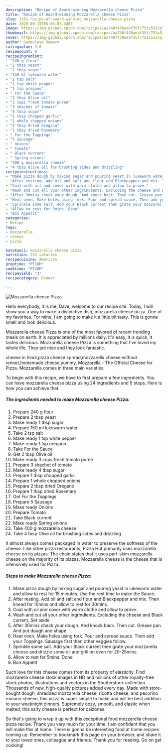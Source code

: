 ```yaml
---
description: "Recipe of Award-winning Mozzarella cheese Pizza"
title: "Recipe of Award-winning Mozzarella cheese Pizza"
slug: 1162-recipe-of-award-winning-mozzarella-cheese-pizza
date: 2020-09-15T05:03:07.348Z
image: https://img-global.cpcdn.com/recipes/aa740f439aebf35f/751x532cq70/mozzarella-cheese-pizza-recipe-main-photo.jpg
thumbnail: https://img-global.cpcdn.com/recipes/aa740f439aebf35f/751x532cq70/mozzarella-cheese-pizza-recipe-main-photo.jpg
cover: https://img-global.cpcdn.com/recipes/aa740f439aebf35f/751x532cq70/mozzarella-cheese-pizza-recipe-main-photo.jpg
author: Genevieve Romero
ratingvalue: 3.6
reviewcount: 9
recipeingredient:
- "240 g flour"
- "2 tbsp yeast"
- "1 tbsp sugar"
- "150 ml lukewarm water"
- "2 tsp salt"
- "1 tsp white pepper"
- "1 tsp oregano"
- " For the Sauce"
- "2 tbsp Olive oil"
- "3 cups fresh tomato puree"
- "3 shachet of tomato"
- "4 tbsp sugar"
- "1 tbsp chopped garlic"
- "1 whole chopped onions"
- "2 tbsp dried Oregano"
- "1 tbsp dried Rosemary"
- " For the Toppings"
- "5 Sausage"
- " Onions"
- " Tomato"
- " Black current"
- " Spring onions"
- "400 g mozzarella cheese"
- "4 tbsp Olive oil for brushing sides and drizzling"
recipeinstructions:
- "Make pizza dough by mixing sugar and pouring yeast in lukewarm water and allow to rest for 15 minutes. Use the rest time to make the Sauce."
- "After resting. Add oil and salt and flour and Blackpepper and mix. Then knead for 10mins and allow to rest for 30mins."
- "Coat with oil and cover with warm clothe and allow to prove."
- "Wash and cut all your other ingrindients. Excluding the cheese and Black current. Set aside"
- "After 30mins check your dough. And knock back. Then cut. Grease pan. And put dough and shape."
- "Heat oven. Make holes using fork. Pour and spread sauce. Then add your Toppings. Sausage first then other veggies follow."
- "Sprinkle some salt. Add your Black current then grate your mozzarella cheese and drizzle some oil and grill on oven for 20-25mins."
- "Allow to rest for 5mins. Done"
- "Bon Appetit"
categories:
- Recipe
tags:
- mozzarella
- cheese
- pizza

katakunci: mozzarella cheese pizza 
nutrition: 233 calories
recipecuisine: American
preptime: "PT16M"
cooktime: "PT30M"
recipeyield: "3"
recipecategory: Dinner

---
```



![Mozzarella cheese Pizza](https://img-global.cpcdn.com/recipes/aa740f439aebf35f/751x532cq70/mozzarella-cheese-pizza-recipe-main-photo.jpg)

Hello everybody, it is me, Dave, welcome to our recipe site. Today, I will show you a way to make a distinctive dish, mozzarella cheese pizza. One of my favorites. For mine, I am going to make it a little bit tasty. This is gonna smell and look delicious.

Mozzarella cheese Pizza is one of the most favored of recent trending meals on earth. It is appreciated by millions daily. It's easy, it is quick, it tastes delicious. Mozzarella cheese Pizza is something that I've loved my whole life. They are nice and they look fantastic.

cheese in hindi,pizza cheese spread,mozzarella cheese without rennet,homemade cheese,yummy. Mozzarella - The Official Cheese for Pizza. Mozzarella comes in three main varieties.


To begin with this recipe, we have to first prepare a few ingredients. You can have mozzarella cheese pizza using 24 ingredients and 9 steps. Here is how you can achieve that.

<!--inarticleads1-->

##### The ingredients needed to make Mozzarella cheese Pizza:

1. Prepare 240 g flour
1. Prepare 2 tbsp yeast
1. Make ready 1 tbsp sugar
1. Prepare 150 ml lukewarm water
1. Take 2 tsp salt
1. Make ready 1 tsp white pepper
1. Make ready 1 tsp oregano
1. Take  For the Sauce
1. Get 2 tbsp Olive oil
1. Make ready 3 cups fresh tomato puree
1. Prepare 3 shachet of tomato
1. Make ready 4 tbsp sugar
1. Prepare 1 tbsp chopped garlic
1. Prepare 1 whole chopped onions
1. Prepare 2 tbsp dried Oregano
1. Prepare 1 tbsp dried Rosemary
1. Get  For the Toppings
1. Prepare 5 Sausage
1. Make ready  Onions
1. Prepare  Tomato
1. Take  Black current
1. Make ready  Spring onions
1. Take 400 g mozzarella cheese
1. Take 4 tbsp Olive oil for brushing sides and drizzling


It almost always comes packaged in water to preserve the softness of the cheese. Like other pizza restaurants, Pizza Hut primarily uses mozzarella cheese on its pizzas. The chain states that it uses part-skim mozzarella cheese on the majority of its pizzas. Mozzarella cheese is the cheese that is intensively used for Pizza. 

<!--inarticleads2-->

##### Steps to make Mozzarella cheese Pizza:

1. Make pizza dough by mixing sugar and pouring yeast in lukewarm water and allow to rest for 15 minutes. Use the rest time to make the Sauce.
1. After resting. Add oil and salt and flour and Blackpepper and mix. Then knead for 10mins and allow to rest for 30mins.
1. Coat with oil and cover with warm clothe and allow to prove.
1. Wash and cut all your other ingrindients. Excluding the cheese and Black current. Set aside
1. After 30mins check your dough. And knock back. Then cut. Grease pan. And put dough and shape.
1. Heat oven. Make holes using fork. Pour and spread sauce. Then add your Toppings. Sausage first then other veggies follow.
1. Sprinkle some salt. Add your Black current then grate your mozzarella cheese and drizzle some oil and grill on oven for 20-25mins.
1. Allow to rest for 5mins. Done
1. Bon Appetit


Such love for this cheese comes from its property of elasticity. Find mozzarella cheese stock images in HD and millions of other royalty-free stock photos, illustrations and vectors in the Shutterstock collection. Thousands of new, high-quality pictures added every day. Made with store-bought dough, shredded mozzarella cheese, ricotta cheese, and pecorino romano cheese, this pizza is super simple to make and will be best addition to your weeknight dinners. Supremely oozy, smooth, and elastic when melted, this salty cheese is perfect for calzones. 

So that's going to wrap it up with this exceptional food mozzarella cheese pizza recipe. Thank you very much for your time. I am confident that you will make this at home. There is gonna be interesting food at home recipes coming up. Remember to bookmark this page on your browser, and share it to your loved ones, colleague and friends. Thank you for reading. Go on get cooking!
